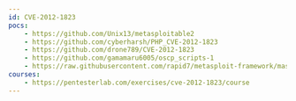 ```yaml
---
id: CVE-2012-1823
pocs:
    - https://github.com/Unix13/metasploitable2
    - https://github.com/cyberharsh/PHP_CVE-2012-1823
    - https://github.com/drone789/CVE-2012-1823
    - https://github.com/gamamaru6005/oscp_scripts-1
    - https://raw.githubusercontent.com/rapid7/metasploit-framework/master/modules/exploits/multi/http/php_cgi_arg_injection.rb
courses:
    - https://pentesterlab.com/exercises/cve-2012-1823/course
---
```

